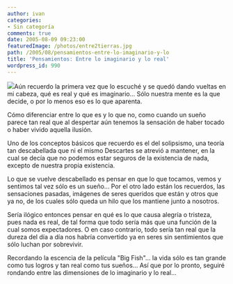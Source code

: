 ```yaml
---
author: ivan
categories:
- Sin categoría
comments: true
date: 2005-08-09 09:23:00
featuredImage: /photos/entre2tierras.jpg
path: /2005/08/pensamientos-entre-lo-imaginario-y-lo
title: 'Pensamientos: Entre lo imaginario y lo real'
wordpress_id: 990
---
```


[![](https://photos1.blogger.com/blogger/5311/455/320/entre2tierras.jpg)](https://photos1.blogger.com/blogger/5311/455/1600/entre2tierras.jpg)Aún recuerdo la primera vez que lo escuché y se quedó dando vueltas en mi cabeza, qué es real y qué es imaginario... Sólo nuestra mente es la que decide, o por lo menos eso es lo que aparenta.

Cómo diferenciar entre lo que es y lo que no, como cuando un sueño parece tan real que al despertar aún tenemos la sensación de haber tocado o haber vivido aquella ilusión.

Uno de los conceptos básicos que recuerdo es el del solipsismo, una teoría tan descabellada que ni el mismo Descartes se atrevió a mantener, en la cual se decía que no podemos estar seguros de la existencia de nada, excepto de nuestra propia existencia.

Lo que se vuelve descabellado es pensar en que lo que tocamos, vemos y sentimos tal vez sólo es un sueño... Por el otro lado están los recuerdos, las sensaciones pasadas, imágenes de seres queridos que están y otros que ya no, de los cuales sólo queda un hilo que los mantiene junto a nosotros.

Sería ilógico entonces pensar en qué es lo que causa alegría o tristeza, pues nada es real, de tal forma que todo sería más que una función de la cual somos expectadores. O en caso contrario, todo sería tan real que la dureza del día a día nos habría convertido ya en seres sin sentimientos que sólo luchan por sobrevivir.

Recordando la escencia de la película "Big Fish"... la vida sólo es tan grande como tus logros y tan real como tus sueños... Así que por lo pronto, seguiré rondando entre las dimensiones de lo imaginario y lo real...
